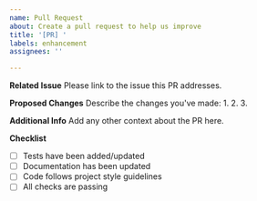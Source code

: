 ```yaml
---
name: Pull Request
about: Create a pull request to help us improve
title: '[PR] '
labels: enhancement
assignees: ''

---
```


**Related Issue**
Please link to the issue this PR addresses.

**Proposed Changes**
Describe the changes you've made:
1. 
2. 
3. 

**Additional Info**
Add any other context about the PR here.

**Checklist**
- [ ] Tests have been added/updated
- [ ] Documentation has been updated
- [ ] Code follows project style guidelines
- [ ] All checks are passing
